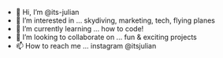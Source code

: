 - 👋 Hi, I’m @its-julian
- 👀 I’m interested in ... skydiving, marketing, tech, flying planes
- 🌱 I’m currently learning ... how to code!
- 💞️ I’m looking to collaborate on ... fun & exciting projects
- 📫 How to reach me ... instagram @itsjulian

<!---
its-julian/its-julian is a ✨ special ✨ repository because its `README.md` (this file) appears on your GitHub profile.
You can click the Preview link to take a look at your changes.
--->
